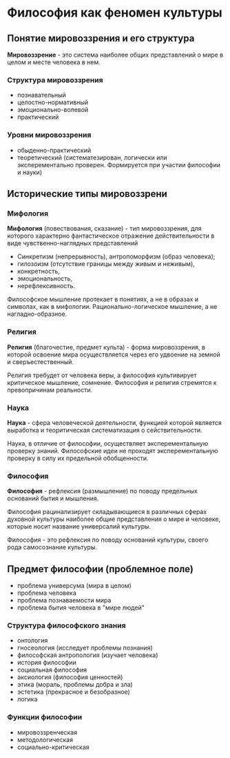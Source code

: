 # Философия как феномен культуры

## Понятие мировоззрения и его структура

**Мировоззрение** - это система наиболее общих представлений о мире в целом и месте человека в нем.

### Структура мировоззрения
- познавательный
- целостно-нормативный
- эмоционально-волевой
- практический

### Уровни мировоззрения
- обыденно-практический
- теоретический (систематезирован, логически или эксперементально проверен. Формируется при участии философии и науки)

## Исторические типы мировоззрени

### Мифология

**Мифология** (повествования, сказание) - тип мировоззрения, для которого характерно фантастическое отражение действительности в виде чувственно-наглядных представлений

- Синкретизм (непрерывность), антропоморфизм (образ человека);
- гилозоизм (отсутствие границы между живым и неживым),
- конкретность,
- эмоциональность,
- нерефлексивность.

Философское мышление протекает в понятиях, а не в образах и символах, как в мифологии. Рационально-логическое мышление, а не нагладно-образное.

### Религия

**Религия** (благочестие, предмет культа) - форма мировоззрения, в которой освоение мира осуществляется через его удвоение на земной и сверъестественный.

Религия требудет от человека веры, а философия культивирует критическое мышление, сомнение.
Философия и религия стремятся к превопричинам реальности.

### Наука

**Наука** - сфера человеческой деятельности, функцией которой является выработка и теоритическая систематизация о сействительности.

Наука, в отличие от философии, осуществляет эксперементальную проверку знаний. Философские идеи не проходят эксперементальную проверку в силу их предельной обобщенности.

### Философия

**Философия** - рефлексия (размышление) по поводу предельных оснований бытия и мышления.

Философия рацинализирует складывающиеся в различных сферах духовной культуры наиболее общие представления о мире и человеке, которые носит название универсалий культуры.

Философия - это рефлексия по поводу оснований культуры, своего рода самосознание культуры.

## Предмет философии (проблемное поле)
- проблема универсума (мира в целом)
- проблема человека
- проблема познаваемости мира
- проблема бытия человека в "мире людей"

### Структура философского знания
- онтология
- гносеология (исследует проблемы познания)
- философская антропология (изучает человека)
- история философии
- социальная философия
- аксиология (философия ценностей)
- этика (мораль, проблемы добра и зла)
- эстетика (прекрасное и безобразное)
- логика

### Функции философии
- мировоззренческая
- методологическая
- социально-критическая
